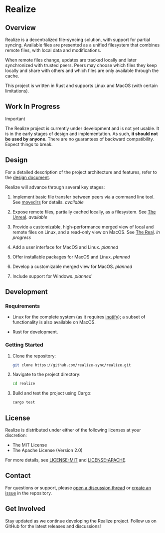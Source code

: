 # Realize

## Overview

Realize is a decentralized file-syncing solution, with support for
partial syncing. Available files are presented as a unified filesystem
that combines remote files, with local data and modifications.

When remote files change, updates are tracked locally and later
synchronized with trusted peers. Peers may choose which files they
keep locally and share with others and which files are only available
through the cache.

This project is written in Rust and supports Linux and MacOS (with
certain limitations).

## **Work In Progress**

> [!IMPORTANT]
> The Realize project is currently under development and is not yet
> usable. It is in the early stages of design and implementation. As
> such, **it should not be used by anyone**. There are no guarantees
> of backward compatibility. Expect things to break.

## Design

For a detailed description of the project architecture and features,
refer to the [design document](spec/design.md).

Realize will advance through several key stages:

1. Implement basic file transfer between peers via a command line
   tool. See [movedirs](spec/movedirs.md) for details. *available*

2. Expose remote files, partially cached locally, as a filesystem. See
   [The Unreal](spec/unreal.md). *available*

3. Provide a customizable, high-performance merged view of local and
   remote files on Linux, and a read-only view on MacOS. See [The
   Real](spec/real.md). *in progress*

4. Add a user interface for MacOS and Linux. *planned*

5. Offer installable packages for MacOS and Linux. *planned*

6. Develop a customizable merged view for MacOS. *planned*

7. Include support for Windows. *planned*

## Development

### Requirements

- Linux for the complete system (as it requires
  [inotify](https://man7.org/linux/man-pages/man7/inotify.7.html)); a
  subset of functionality is also available on MacOS.

- Rust for development.

### Getting Started

1. Clone the repository:

   ```bash
   git clone https://github.com/realize-sync/realize.git
   ```

2. Navigate to the project directory:

   ```bash
   cd realize
   ```

3. Build and test the project using Cargo:

   ```bash
   cargo test
   ```

## License

Realize is distributed under either of the following licenses at your
discretion:

- The MIT License
- The Apache License (Version 2.0)

For more details, see [LICENSE-MIT](LICENSE-MIT) and
[LICENSE-APACHE](LICENSE-APACHE).

## Contact

For questions or support, please [open a discussion
thread](https://github.com/realize-sync/realize/discussions) or [create
an issue](https://github.com/realize-sync/realize/issues) in the
repository.

## Get Involved

Stay updated as we continue developing the Realize project. Follow us
on GitHub for the latest releases and discussions!
